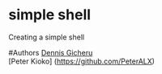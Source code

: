 # simple shell

Creating a simple shell



#Authors
[Dennis Gicheru](https://github.com/DennisGicheru)  
[Peter Kioko] (https://github.com/PeterALX)
